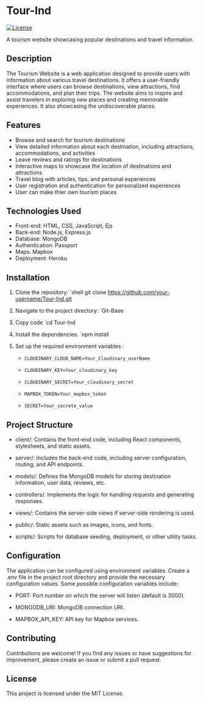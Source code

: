 # Tour-Ind

[![License](https://img.shields.io/badge/License-MIT-blue.svg)](https://opensource.org/licenses/MIT)

A tourism website showcasing popular destinations and travel information.

## Description

The Tourism Website is a web application designed to provide users with information about various travel destinations. It offers a user-friendly interface where users can browse destinations, view attractions, find accommodations, and plan their trips. The website aims to inspire and assist travelers in exploring new places and creating memorable experiences. It also showcasing the undiscoverable places.


## Features

- Browse and search for tourism destinations
- View detailed information about each destination, including attractions, accommodations, and activities
- Leave reviews and ratings for destinations
- Interactive maps to showcase the location of destinations and attractions
- Travel blog with articles, tips, and personal experiences
- User registration and authentication for personalized experiences
- User can make thier own tourism places

## Technologies Used

- Front-end: HTML, CSS, JavaScript, Ejs
- Back-end: Node.js, Express.js
- Database: MongoDB
- Authentication: Passport
- Maps: Mapbox 
- Deployment: Heroku

## Installation

1. Clone the repository:
  `shell
  git clone https://github.com/your-username/Tour-Ind.git

2. Navigate to the project directory:
  `Git-Base
  
3. Copy code
  `cd Tour-Ind
  
4. Install the dependencies:
   `npm install
   
5. Set up the required environment variables :

   - `CLOUDINARY_CLOUD_NAME=Your_Cloudinary_userName`
   
   - `CLOUDINARY_KEY=Your_cloudinary_key`
   
   - `CLOUDINARY_SECRET=Your_cloudinary_secret`
   
   - `MAPBOX_TOKEN=Your_mapbox_token`
   
   - `SECRET=Your_secrete_value`
   

## Project Structure

  - client/: Contains the front-end code, including React components, stylesheets, and static assets.
  
  - server/: Includes the back-end code, including server configuration, routing, and API endpoints.
  
  - models/: Defines the MongoDB models for storing destination information, user data, reviews, etc.
  
  - controllers/: Implements the logic for handling requests and generating responses.
 
  - views/: Contains the server-side views if server-side rendering is used. 
  
  - public/: Static assets such as images, icons, and fonts.
  
  - scripts/: Scripts for database seeding, deployment, or other utility tasks.

## Configuration

The application can be configured using environment variables. Create a .env file in the project root directory and provide the necessary configuration values. Some possible configuration variables include:

- PORT: Port number on which the server will listen (default is 3000).

- MONGODB_URI: MongoDB connection URI.

- MAPBOX_API_KEY: API key for Mapbox services.

## Contributing

Contributions are welcome! If you find any issues or have suggestions for improvement, please create an issue or submit a pull request.

## License

This project is licensed under the MIT License.
